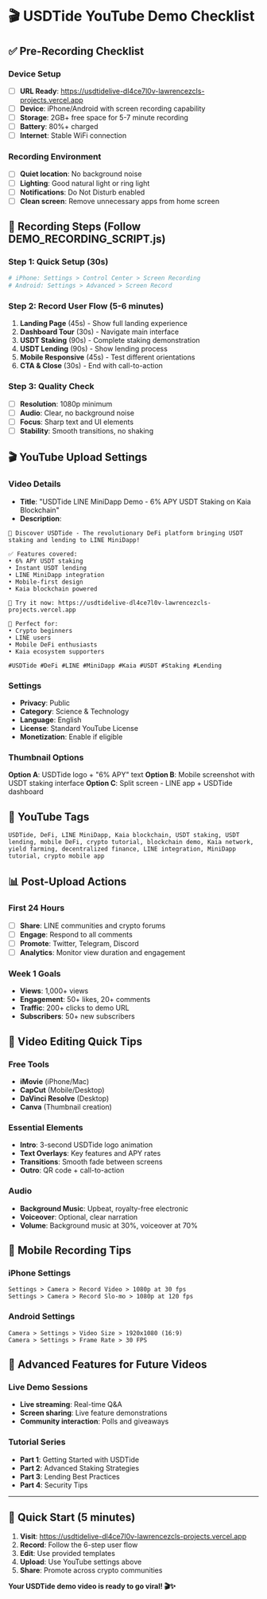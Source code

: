 # 🎬 USDTide YouTube Demo Checklist

## ✅ Pre-Recording Checklist

### **Device Setup**
- [ ] **URL Ready**: https://usdtidelive-dl4ce7l0v-lawrencezcls-projects.vercel.app
- [ ] **Device**: iPhone/Android with screen recording capability
- [ ] **Storage**: 2GB+ free space for 5-7 minute recording
- [ ] **Battery**: 80%+ charged
- [ ] **Internet**: Stable WiFi connection

### **Recording Environment**
- [ ] **Quiet location**: No background noise
- [ ] **Lighting**: Good natural light or ring light
- [ ] **Notifications**: Do Not Disturb enabled
- [ ] **Clean screen**: Remove unnecessary apps from home screen

## 📱 Recording Steps (Follow DEMO_RECORDING_SCRIPT.js)

### **Step 1: Quick Setup (30s)**
```bash
# iPhone: Settings > Control Center > Screen Recording
# Android: Settings > Advanced > Screen Record
```

### **Step 2: Record User Flow (5-6 minutes)**
1. **Landing Page** (45s) - Show full landing experience
2. **Dashboard Tour** (30s) - Navigate main interface
3. **USDT Staking** (90s) - Complete staking demonstration
4. **USDT Lending** (90s) - Show lending process
5. **Mobile Responsive** (45s) - Test different orientations
6. **CTA & Close** (30s) - End with call-to-action

### **Step 3: Quality Check**
- [ ] **Resolution**: 1080p minimum
- [ ] **Audio**: Clear, no background noise
- [ ] **Focus**: Sharp text and UI elements
- [ ] **Stability**: Smooth transitions, no shaking

## 🎬 YouTube Upload Settings

### **Video Details**
- **Title**: "USDTide LINE MiniDapp Demo - 6% APY USDT Staking on Kaia Blockchain"
- **Description**: 
```
🚀 Discover USDTide - The revolutionary DeFi platform bringing USDT staking and lending to LINE MiniDapp!

✅ Features covered:
• 6% APY USDT staking
• Instant USDT lending
• LINE MiniDapp integration
• Mobile-first design
• Kaia blockchain powered

🔗 Try it now: https://usdtidelive-dl4ce7l0v-lawrencezcls-projects.vercel.app

📱 Perfect for:
• Crypto beginners
• LINE users
• Mobile DeFi enthusiasts
• Kaia ecosystem supporters

#USDTide #DeFi #LINE #MiniDapp #Kaia #USDT #Staking #Lending
```

### **Settings**
- **Privacy**: Public
- **Category**: Science & Technology
- **Language**: English
- **License**: Standard YouTube License
- **Monetization**: Enable if eligible

### **Thumbnail Options**
**Option A**: USDTide logo + "6% APY" text
**Option B**: Mobile screenshot with USDT staking interface
**Option C**: Split screen - LINE app + USDTide dashboard

## 🎯 YouTube Tags
```
USDTide, DeFi, LINE MiniDapp, Kaia blockchain, USDT staking, USDT lending, mobile DeFi, crypto tutorial, blockchain demo, Kaia network, yield farming, decentralized finance, LINE integration, MiniDapp tutorial, crypto mobile app
```

## 📊 Post-Upload Actions

### **First 24 Hours**
- [ ] **Share**: LINE communities and crypto forums
- [ ] **Engage**: Respond to all comments
- [ ] **Promote**: Twitter, Telegram, Discord
- [ ] **Analytics**: Monitor view duration and engagement

### **Week 1 Goals**
- **Views**: 1,000+ views
- **Engagement**: 50+ likes, 20+ comments
- **Traffic**: 200+ clicks to demo URL
- **Subscribers**: 50+ new subscribers

## 🎨 Video Editing Quick Tips

### **Free Tools**
- **iMovie** (iPhone/Mac)
- **CapCut** (Mobile/Desktop)
- **DaVinci Resolve** (Desktop)
- **Canva** (Thumbnail creation)

### **Essential Elements**
- **Intro**: 3-second USDTide logo animation
- **Text Overlays**: Key features and APY rates
- **Transitions**: Smooth fade between screens
- **Outro**: QR code + call-to-action

### **Audio**
- **Background Music**: Upbeat, royalty-free electronic
- **Voiceover**: Optional, clear narration
- **Volume**: Background music at 30%, voiceover at 70%

## 📱 Mobile Recording Tips

### **iPhone Settings**
```
Settings > Camera > Record Video > 1080p at 30 fps
Settings > Camera > Record Slo-mo > 1080p at 120 fps
```

### **Android Settings**
```
Camera > Settings > Video Size > 1920x1080 (16:9)
Camera > Settings > Frame Rate > 30 FPS
```

## 🚀 Advanced Features for Future Videos

### **Live Demo Sessions**
- **Live streaming**: Real-time Q&A
- **Screen sharing**: Live feature demonstrations
- **Community interaction**: Polls and giveaways

### **Tutorial Series**
- **Part 1**: Getting Started with USDTide
- **Part 2**: Advanced Staking Strategies
- **Part 3**: Lending Best Practices
- **Part 4**: Security Tips

---

## 🎯 Quick Start (5 minutes)

1. **Visit**: https://usdtidelive-dl4ce7l0v-lawrencezcls-projects.vercel.app
2. **Record**: Follow the 6-step user flow
3. **Edit**: Use provided templates
4. **Upload**: Use YouTube settings above
5. **Share**: Promote across crypto communities

**Your USDTide demo video is ready to go viral! 🎬✨**